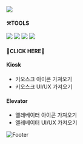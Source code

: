
<img src="https://capsule-render.vercel.app/api?type=soft&color=EBEDF2&height=100&section=header&text=Design_%20UI%20UX%20GUI&fontSize=20" />


#### ⚒TOOLS
<img src="https://img.shields.io/badge/adobe AI-69788C?style=flat-square&logo=tool&logoColor=FFFFFF"/> <img src="https://img.shields.io/badge/adobe PS-556273?style=flat-square&logo=tool&logoColor=FFFFFF"/> <img src="https://img.shields.io/badge/adobe XD-0F6DBF?style=flat-square&logo=tool&logoColor=FFFFFF"/> <img src="https://img.shields.io/badge/RIVE-0D0D0D?style=flat-square&logo=tool&logoColor=FFFFFF"/>


#### 💙CLICK HERE💙

#### Kiosk
- 키오스크 아이콘 가져오기
- 키오스크 UI/UX 가져오기

#### Elevator
- 엘레베이터 아이콘 가져오기
- 엘레베이터 UI/UX 가져오기



![Footer](https://capsule-render.vercel.app/api?type=waving&color=AAA7F2&height=180&section=footer)
